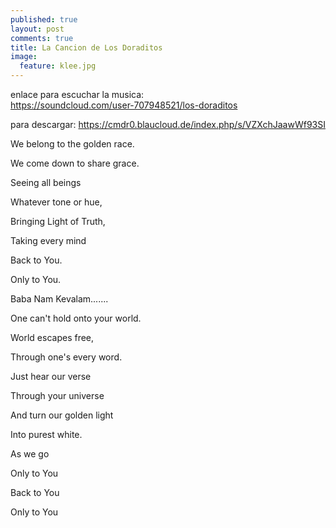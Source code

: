 ```yaml
---
published: true
layout: post
comments: true
title: La Cancion de Los Doraditos
image: 
  feature: klee.jpg
---
```





enlace para escuchar la musica:    
<a href="https://soundcloud.com/user-707948521/los-doraditos">https://soundcloud.com/user-707948521/los-doraditos</a>

para descargar: <a href="https://cmdr0.blaucloud.de/index.php/s/VZXchJaawWf93SI">https://cmdr0.blaucloud.de/index.php/s/VZXchJaawWf93SI</a>

We belong to the golden race.

We come down to share grace.

Seeing all beings

Whatever tone or hue,

Bringing Light of Truth,

Taking every mind

Back to You.

Only to You.

Baba Nam Kevalam.......

One can't hold onto your world.

World escapes free,

Through one's every word.

Just hear our verse

Through your universe

And turn our golden light

Into purest white.

As we go

Only to You

Back to You

Only to You

